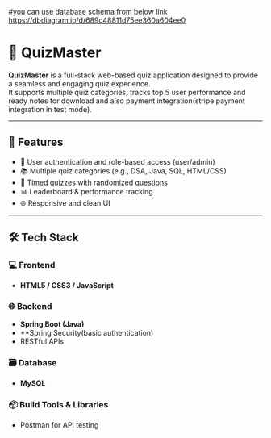 #you can use database schema from below link 
https://dbdiagram.io/d/689c48811d75ee360a604ee0

# 🎯 QuizMaster

**QuizMaster** is a full-stack web-based quiz application designed to provide a seamless and engaging quiz experience.  
It supports multiple quiz categories, tracks top 5 user performance and ready notes for download and also payment integration(stripe payment integration in test mode).

---

## 🚀 Features

- 🔐 User authentication and role-based access (user/admin)
- 📚 Multiple quiz categories (e.g., DSA, Java, SQL, HTML/CSS)
- 🧠 Timed quizzes with randomized questions
- 📊 Leaderboard & performance tracking
- 🌐 Responsive and clean UI

---

## 🛠️ Tech Stack

### 💻 Frontend
- **HTML5 / CSS3 / JavaScript**

### 🌐 Backend
- **Spring Boot (Java)**
- **Spring Security(basic authentication)
- RESTful APIs

### 🗃️ Database
- **MySQL**

### 📦 Build Tools & Libraries
- Postman for API testing

